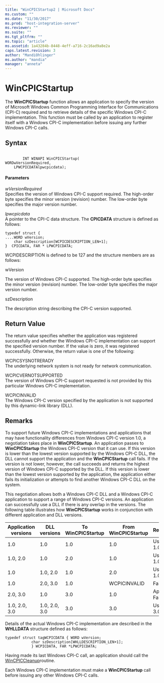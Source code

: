 ```yaml
---
title: "WinCPICStartup2 | Microsoft Docs"
ms.custom: ""
ms.date: "11/30/2017"
ms.prod: "host-integration-server"
ms.reviewer: ""
ms.suite: ""
ms.tgt_pltfrm: ""
ms.topic: "article"
ms.assetid: 1a43284b-8448-4eff-a716-2c16ad9a8e2a
caps.latest.revision: 3
author: "MandiOhlinger"
ms.author: "mandia"
manager: "anneta"
---
```

# WinCPICStartup
The **WinCPICStartup** function allows an application to specify the version of Microsoft Windows Common Programming Interface for Communications (CPI-C) required and to retrieve details of the specific Windows CPI-C implementation. This function must be called by an application to register itself with a Windows CPI-C implementation before issuing any further Windows CPI-C calls.  
  
## Syntax  
  
```  
  
        INT WINAPI WinCPICStartup(   
WORDwVersionRequired,  
    LPWCPICDATAlpwcpicdata);  
```  
  
#### Parameters  
 *wVersionRequired*  
 Specifies the version of Windows CPI-C support required. The high-order byte specifies the minor version (revision) number. The low-order byte specifies the major version number.  
  
 *lpwcpicdata*  
 A pointer to the CPI-C data structure. The **CPICDATA** structure is defined as follows:  
  
```  
typedef struct {  
....WORD wVersion;  
    char szDescription[WCPICDESCRIPTION_LEN+1];  
}  CPICDATA, FAR * LPWCPICDATA;  
```  
  
 WCPIDESCRIPTION is defined to be 127 and the structure members are as follows:  
  
 wVersion  
  
 The version of Windows CPI-C supported. The high-order byte specifies the minor version (revision) number. The low-order byte specifies the major version number.  
  
 szDescription  
  
 The description string describing the CPI-C version supported.  
  
## Return Value  
 The return value specifies whether the application was registered successfully and whether the Windows CPI-C implementation can support the specified version number. If the value is zero, it was registered successfully. Otherwise, the return value is one of the following:  
  
 WCPICSYSNOTRERADY  
 The underlying network system is not ready for network communication.  
  
 WCPICVERNOTSUPPORTED  
 The version of Windows CPI-C support requested is not provided by this particular Windows CPI-C implementation.  
  
 WCPICINVALID  
 The Windows CPI-C version specified by the application is not supported by this dynamic-link library (DLL).  
  
## Remarks  
 To support future Windows CPI-C implementations and applications that may have functionality differences from Windows CPI-C version 1.0, a negotiation takes place in **WinCPICStartup**. An application passes to **WinCPICStartup** the Windows CPI-C version that it can use. If this version is lower than the lowest version supported by the Windows CPI-C DLL, the DLL cannot support the application and the **WinCPICStartup** call fails. If the version is not lower, however, the call succeeds and returns the highest version of Windows CPI-C supported by the DLL. If this version is lower than the lowest version supported by the application, the application either fails its initialization or attempts to find another Windows CPI-C DLL on the system.  
  
 This negotiation allows both a Windows CPI-C DLL and a Windows CPI-C application to support a range of Windows CPI-C versions. An application can successfully use a DLL if there is any overlap in the versions. The following table illustrates how **WinCPICStartup** works in conjunction with different application and DLL versions.  
  
|Application versions|DLL versions|To WinCPICStartup|From WinCPICStartup|Result|  
|--------------------------|------------------|-----------------------|-------------------------|------------|  
|1.0|1.0|1.0|1.0|Use 1.0|  
|1.0, 2.0|1.0|2.0|1.0|Use 1.0|  
|1.0|1.0, 2.0|1.0|2.0|Use 1.0|  
|1.0|2.0, 3.0|1.0|WCPICINVALID|Fail|  
|2.0, 3.0|1.0|3.0|1.0|App Fails|  
|1.0, 2.0, 3.0|1.0, 2.0, 3.0|3.0|3.0|Use 3.0|  
  
 Details of the actual Windows CPI-C implementation are described in the **WHLLDATA** structure defined as follows:  
  
```  
typedef struct tagWCPICDATA { WORD wVersion;  
            char szDescription[WHLLDESCRIPTION_LEN+1];  
            } WCPICDATA, FAR *LPWCPICDATA;  
```  
  
 Having made its last Windows CPI-C call, an application should call the [WinCPICCleanup](../core/wincpiccleanup2.md)routine.  
  
 Each Windows CPI-C implementation must make a **WinCPICStartup** call before issuing any other Windows CPI-C calls.